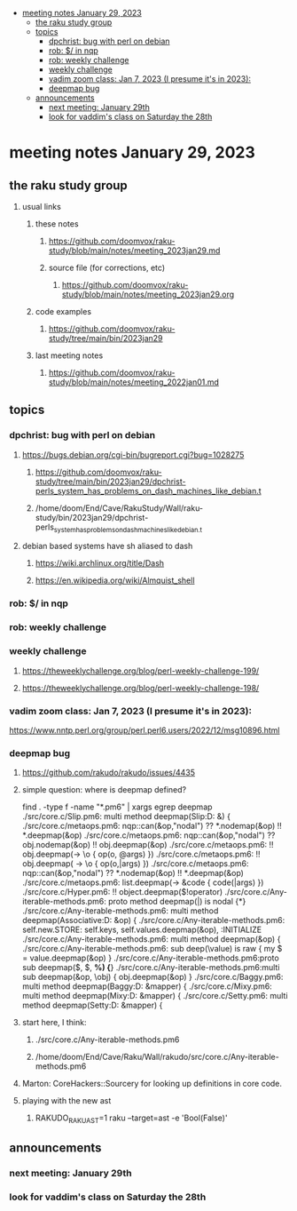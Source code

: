 - [meeting notes January 29, 2023](#org8e6befb)
  - [the raku study group](#org6821741)
  - [topics](#orga303480)
    - [dpchrist: bug with perl on debian](#orgc682db9)
    - [rob: $/ in nqp](#org25109b4)
    - [rob: weekly challenge](#org1d28d02)
    - [weekly challenge](#orgc575d03)
    - [vadim zoom class: Jan 7, 2023 (I presume it's in 2023):](#org502123a)
    - [deepmap bug](#org2f444a2)
  - [announcements](#org7beaef4)
    - [next meeting: January 29th](#org61e4055)
    - [look for vaddim's class on Saturday the 28th](#orgecb5735)


<a id="org8e6befb"></a>

# meeting notes January 29, 2023


<a id="org6821741"></a>

## the raku study group

1.  usual links

    1.  these notes
    
        1.  <https://github.com/doomvox/raku-study/blob/main/notes/meeting_2023jan29.md>
        
        2.  source file (for corrections, etc)
        
            1.  <https://github.com/doomvox/raku-study/blob/main/notes/meeting_2023jan29.org>
    
    2.  code examples
    
        1.  <https://github.com/doomvox/raku-study/tree/main/bin/2023jan29>
    
    3.  last meeting notes
    
        1.  <https://github.com/doomvox/raku-study/blob/main/notes/meeting_2022jan01.md>


<a id="orga303480"></a>

## topics


<a id="orgc682db9"></a>

### dpchrist: bug with perl on debian

1.  <https://bugs.debian.org/cgi-bin/bugreport.cgi?bug=1028275>

    1.  <https://github.com/doomvox/raku-study/tree/main/bin/2023jan29/dpchrist-perls_system_has_problems_on_dash_machines_like_debian.t>
    
    2.  /home/doom/End/Cave/RakuStudy/Wall/raku-study/bin/2023jan29/dpchrist-perls<sub>system</sub><sub>has</sub><sub>problems</sub><sub>on</sub><sub>dash</sub><sub>machines</sub><sub>like</sub><sub>debian.t</sub>

2.  debian based systems have sh aliased to dash

    1.  <https://wiki.archlinux.org/title/Dash>
    
    2.  <https://en.wikipedia.org/wiki/Almquist_shell>


<a id="org25109b4"></a>

### rob: $/ in nqp


<a id="org1d28d02"></a>

### rob: weekly challenge


<a id="orgc575d03"></a>

### weekly challenge

1.  <https://theweeklychallenge.org/blog/perl-weekly-challenge-199/>

2.  <https://theweeklychallenge.org/blog/perl-weekly-challenge-198/>


<a id="org502123a"></a>

### vadim zoom class: Jan 7, 2023 (I presume it's in 2023):

<https://www.nntp.perl.org/group/perl.perl6.users/2022/12/msg10896.html>


<a id="org2f444a2"></a>

### deepmap bug

1.  <https://github.com/rakudo/rakudo/issues/4435>

2.  simple question: where is deepmap defined?

    find . -type f -name "\*.pm6" | xargs egrep deepmap ./src/core.c/Slip.pm6: multi method deepmap(Slip:D: &) { ./src/core.c/metaops.pm6: nqp::can(&op,"nodal") ?? \*.nodemap(&op) !! \*.deepmap(&op) ./src/core.c/metaops.pm6: nqp::can(&op,"nodal") ?? obj.nodemap(&op) !! obj.deepmap(&op) ./src/core.c/metaops.pm6: !! obj.deepmap(-> \o { op(o, @args) }) ./src/core.c/metaops.pm6: !! obj.deepmap( -> \o { op(o,|args) }) ./src/core.c/metaops.pm6: nqp::can(&op,"nodal") ?? \*.nodemap(&op) !! \*.deepmap(&op) ./src/core.c/metaops.pm6: list.deepmap(-> &code { code(|args) }) ./src/core.c/Hyper.pm6: !! object.deepmap($!operator) ./src/core.c/Any-iterable-methods.pm6: proto method deepmap(|) is nodal {\*} ./src/core.c/Any-iterable-methods.pm6: multi method deepmap(Associative:D: &op) { ./src/core.c/Any-iterable-methods.pm6: self.new.STORE: self.keys, self.values.deepmap(&op), :INITIALIZE ./src/core.c/Any-iterable-methods.pm6: multi method deepmap(&op) { ./src/core.c/Any-iterable-methods.pm6: sub deep(\value) is raw { my $ = value.deepmap(&op) } ./src/core.c/Any-iterable-methods.pm6:proto sub deepmap($, $, **%) {**} ./src/core.c/Any-iterable-methods.pm6:multi sub deepmap(&op, \obj) { obj.deepmap(&op) } ./src/core.c/Baggy.pm6: multi method deepmap(Baggy:D: &mapper) { ./src/core.c/Mixy.pm6: multi method deepmap(Mixy:D: &mapper) { ./src/core.c/Setty.pm6: multi method deepmap(Setty:D: &mapper) {

3.  start here, I think:

    1.  ./src/core.c/Any-iterable-methods.pm6
    
    2.  /home/doom/End/Cave/Raku/Wall/rakudo/src/core.c/Any-iterable-methods.pm6

4.  Marton: CoreHackers::Sourcery for looking up definitions in core code.

5.  playing with the new ast

    1.  RAKUDO<sub>RAKUAST</sub>=1  raku &#x2013;target=ast -e 'Bool(False)'


<a id="org7beaef4"></a>

## announcements


<a id="org61e4055"></a>

### next meeting: January 29th


<a id="orgecb5735"></a>

### look for vaddim's class on Saturday the 28th
